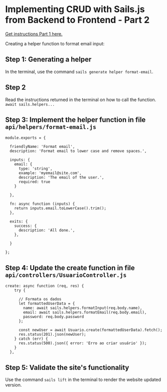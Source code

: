 # Implementing CRUD with Sails.js from Backend to Frontend - Part 2

[Get instructions Part 1 here.](https://github.com/kterra/Inteli-2024-1B/tree/main/materiais/tutorial-sails/tutorial-sails-part1.md)

Creating a helper function to format email input:
## Step 1: Generating a helper
In the terminal, use the command `sails generate helper format-email`.

## Step 2
Read the instructions returned in the terminal on how to call the function.
`await sails.helpers...`

## Step 3: Implement the helper function in file `api/helpers/format-email.js`
```
module.exports = {

  friendlyName: 'Format email',
  description: 'Format email to lower case and remove spaces.',

  inputs: {
    email: {
      type: 'string',
      example: 'myemail@site.com',
      description: 'The email of the user.',
      required: true
    }

  },

  fn: async function (inputs) {
    return inputs.email.toLowerCase().trim();
  },

  exits: {
    success: {
      description: 'All done.',
    },

  }

};
```

## Step 4: Update the create function in file `api/controllers/UsuarioController.js`
```
create: async function (req, res) {
    try {

      // Formata os dados
      let formattedUserData = {
        name: await sails.helpers.formatInput(req.body.name),
        email: await sails.helpers.formatEmail(req.body.email),
        password: req.body.password
      };

      const newUser = await Usuario.create(formattedUserData).fetch();
      res.status(201).json(newUser);
    } catch (err) {
      res.status(500).json({ error: 'Erro ao criar usuário' });
    }
  },
```

## Step 5: Validate the site's functionality
Use the command `sails lift` in the terminal to render the website updated version.






